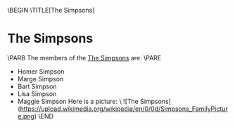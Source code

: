 \BEGIN
\TITLE[The Simpsons]
# The Simpsons
\PARB
The members of the [The Simpsons](https://en.wikipedia.org/wiki/The_Simpsons) are:
\PARE
+ Homer Simpson
+ Marge Simpson
+ Bart Simpson
+ Lisa Simpson
+ Maggie Simpson
Here is a picture:
\\
![The Simpsons] (https://upload.wikimedia.org/wikipedia/en/0/0d/Simpsons_FamilyPicture.png)
\END